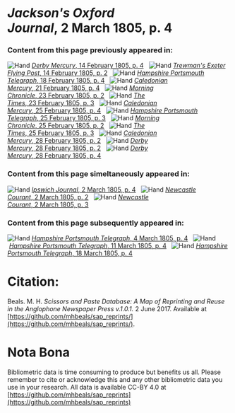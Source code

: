 # *Jackson's Oxford Journal*, 2 March 1805, p. 4  
  
### Content from this page previously appeared in:  
![Hand](http://scissorsandpaste.net/wp-content/uploads/2017/06/smallhandpointer.png) [*Derby Mercury*, 14 February 1805, p. 4](https://mhbeals.github.io/sap_html/Derby-Mercury/Derby-Mercury-14-February-1805-p-4)  
![Hand](http://scissorsandpaste.net/wp-content/uploads/2017/06/smallhandpointer.png) [*Trewman's Exeter Flying Post*, 14 February 1805, p. 2](https://mhbeals.github.io/sap_html/Trewman's-Exeter-Flying-Post/Trewman's-Exeter-Flying-Post-14-February-1805-p-2)  
![Hand](http://scissorsandpaste.net/wp-content/uploads/2017/06/smallhandpointer.png) [*Hampshire Portsmouth Telegraph*, 18 February 1805, p. 4](https://mhbeals.github.io/sap_html/Hampshire-Portsmouth-Telegraph/Hampshire-Portsmouth-Telegraph-18-February-1805-p-4)  
![Hand](http://scissorsandpaste.net/wp-content/uploads/2017/06/smallhandpointer.png) [*Caledonian Mercury*, 21 February 1805, p. 4](https://mhbeals.github.io/sap_html/Caledonian-Mercury/Caledonian-Mercury-21-February-1805-p-4)  
![Hand](http://scissorsandpaste.net/wp-content/uploads/2017/06/smallhandpointer.png) [*Morning Chronicle*, 23 February 1805, p. 2](https://mhbeals.github.io/sap_html/Morning-Chronicle/Morning-Chronicle-23-February-1805-p-2)  
![Hand](http://scissorsandpaste.net/wp-content/uploads/2017/06/smallhandpointer.png) [*The Times*, 23 February 1805, p. 3](https://mhbeals.github.io/sap_html/The-Times/The-Times-23-February-1805-p-3)  
![Hand](http://scissorsandpaste.net/wp-content/uploads/2017/06/smallhandpointer.png) [*Caledonian Mercury*, 25 February 1805, p. 4](https://mhbeals.github.io/sap_html/Caledonian-Mercury/Caledonian-Mercury-25-February-1805-p-4)  
![Hand](http://scissorsandpaste.net/wp-content/uploads/2017/06/smallhandpointer.png) [*Hampshire Portsmouth Telegraph*, 25 February 1805, p. 3](https://mhbeals.github.io/sap_html/Hampshire-Portsmouth-Telegraph/Hampshire-Portsmouth-Telegraph-25-February-1805-p-3)  
![Hand](http://scissorsandpaste.net/wp-content/uploads/2017/06/smallhandpointer.png) [*Morning Chronicle*, 25 February 1805, p. 2](https://mhbeals.github.io/sap_html/Morning-Chronicle/Morning-Chronicle-25-February-1805-p-2)  
![Hand](http://scissorsandpaste.net/wp-content/uploads/2017/06/smallhandpointer.png) [*The Times*, 25 February 1805, p. 3](https://mhbeals.github.io/sap_html/The-Times/The-Times-25-February-1805-p-3)  
![Hand](http://scissorsandpaste.net/wp-content/uploads/2017/06/smallhandpointer.png) [*Caledonian Mercury*, 28 February 1805, p. 2](https://mhbeals.github.io/sap_html/Caledonian-Mercury/Caledonian-Mercury-28-February-1805-p-2)  
![Hand](http://scissorsandpaste.net/wp-content/uploads/2017/06/smallhandpointer.png) [*Derby Mercury*, 28 February 1805, p. 2](https://mhbeals.github.io/sap_html/Derby-Mercury/Derby-Mercury-28-February-1805-p-2)  
![Hand](http://scissorsandpaste.net/wp-content/uploads/2017/06/smallhandpointer.png) [*Derby Mercury*, 28 February 1805, p. 4](https://mhbeals.github.io/sap_html/Derby-Mercury/Derby-Mercury-28-February-1805-p-4)  
  
### Content from this page simeltaneously appeared in:  
![Hand](http://scissorsandpaste.net/wp-content/uploads/2017/06/smallhandpointer.png) [*Ipswich Journal*, 2 March 1805, p. 4](https://mhbeals.github.io/sap_html/Ipswich-Journal/Ipswich-Journal-2-March-1805-p-4)  
![Hand](http://scissorsandpaste.net/wp-content/uploads/2017/06/smallhandpointer.png) [*Newcastle Courant*, 2 March 1805, p. 2](https://mhbeals.github.io/sap_html/Newcastle-Courant/Newcastle-Courant-2-March-1805-p-2)  
![Hand](http://scissorsandpaste.net/wp-content/uploads/2017/06/smallhandpointer.png) [*Newcastle Courant*, 2 March 1805, p. 3](https://mhbeals.github.io/sap_html/Newcastle-Courant/Newcastle-Courant-2-March-1805-p-3)  
  
### Content from this page subsequently appeared in:  
![Hand](http://scissorsandpaste.net/wp-content/uploads/2017/06/smallhandpointer.png) [*Hampshire Portsmouth Telegraph*, 4 March 1805, p. 4](https://mhbeals.github.io/sap_html/Hampshire-Portsmouth-Telegraph/Hampshire-Portsmouth-Telegraph-4-March-1805-p-4)  
![Hand](http://scissorsandpaste.net/wp-content/uploads/2017/06/smallhandpointer.png) [*Hampshire Portsmouth Telegraph*, 11 March 1805, p. 4](https://mhbeals.github.io/sap_html/Hampshire-Portsmouth-Telegraph/Hampshire-Portsmouth-Telegraph-11-March-1805-p-4)  
![Hand](http://scissorsandpaste.net/wp-content/uploads/2017/06/smallhandpointer.png) [*Hampshire Portsmouth Telegraph*, 18 March 1805, p. 4](https://mhbeals.github.io/sap_html/Hampshire-Portsmouth-Telegraph/Hampshire-Portsmouth-Telegraph-18-March-1805-p-4)  


# Citation: 

Beals. M. H. *Scissors and Paste Database: A Map of Reprinting and Reuse in the Anglophone Newspaper Press v.1.0.1.* 2 June 2017. Available at [https://github.com/mhbeals/sap_reprints/](https://github.com/mhbeals/sap_reprints/). 

# Nota Bona

Bibliometric data is time consuming to produce but benefits us all. Please remember to cite or acknowledge this and any other bibliometric data you use in your research. All data is available CC-BY 4.0 at [https://github.com/mhbeals/sap_reprints](https://github.com/mhbeals/sap_reprints)
